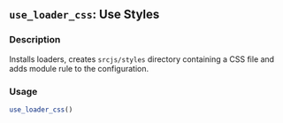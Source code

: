 ## `use_loader_css`: Use Styles

### Description


 Installs loaders, creates `srcjs/styles` directory containing a CSS file and adds module rule to the configuration.


### Usage

```r
use_loader_css()
```


